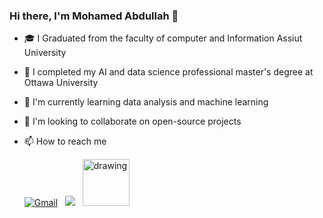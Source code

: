 ### Hi there, I'm Mohamed Abdullah 👋
- 🎓 I Graduated from the faculty of computer and Information Assiut University
- 🔭 I completed my AI and data science professional master's degree at Ottawa University
- 🌱 I'm currently learning data analysis and machine learning
- 👯 I'm looking to collaborate on open-source projects
- 📫 How to reach me

     [![Gmail](https://img.shields.io/badge/-GMAIL-D14836?style=for-the-badge&logo=gmail&logoColor=white)](mailto:mohamed.abdullah.kamel1997@gmail.com)
     &nbsp;
     <a href="https://www.linkedin.com/in/mohamedabdullahkamel/"><img src="https://img.shields.io/badge/LinkedIn-0077B5?style=for-the-badge&logo=linkedin&logoColor=white"/></a>
     &nbsp;
     <a href="https://www.kaggle.com/mohamedabdullah"><img src="https://res.cloudinary.com/importdata/image/upload/v1595012924/kaggle_ksaktb.png" alt="drawing" width="75"/>
     
 <!--     
 ### Statistics 📈
---
 ![Visitor](https://visitor-badge.laobi.icu/badge?page_id=mohamedabdullah55.mohamedabdullah55)
 ![Followers](https://img.shields.io/github/followers/mohamedabdullah55)
  
 <div>
    <img src='https://github-readme-stats.vercel.app/api?username=mohamedabdullah55&show_icons=true&theme=lue-white&line_height=27'/>
  </div>
  
  <div>
    <img src='https://github-readme-stats.vercel.app/api/top-langs/?username=mohamedabdullah55&theme=blue-white'>
    &nbsp;&nbsp;&nbsp;
    <img src='https://github-readme-stats.vercel.app/api?username=mohamedabdullah55&show_icons=true&theme=lue-white&line_height=27'/ height=269.6px>
 </div>
-->
 
